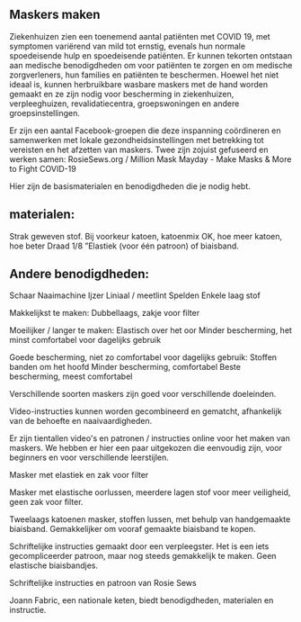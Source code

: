 ## Maskers maken

Ziekenhuizen zien een toenemend aantal patiënten met COVID 19, met symptomen variërend van mild tot ernstig, evenals hun normale spoedeisende hulp en spoedeisende patiënten. Er kunnen tekorten ontstaan aan medische benodigdheden om voor patiënten te zorgen en om medische zorgverleners, hun families en patiënten te beschermen. Hoewel het niet ideaal is, kunnen herbruikbare wasbare maskers met de hand worden gemaakt en ze zijn nodig voor bescherming in ziekenhuizen, verpleeghuizen, revalidatiecentra, groepswoningen en andere groepsinstellingen.

Er zijn een aantal Facebook-groepen die deze inspanning coördineren en samenwerken met lokale gezondheidsinstellingen met betrekking tot vereisten en het afzetten van maskers. Twee zijn zojuist gefuseerd en werken samen: RosieSews.org / Million Mask Mayday - Make Masks & More to Fight COVID-19

Hier zijn de basismaterialen en benodigdheden die je nodig hebt.

## materialen:

Strak geweven stof. Bij voorkeur katoen, katoenmix OK, hoe meer katoen, hoe beter
Draad
1/8 ”Elastiek (voor één patroon) of biaisband.

## Andere benodigdheden:

Schaar
Naaimachine
Ijzer
Liniaal / meetlint
Spelden
Enkele laag stof

Makkelijkst te maken: Dubbellaags, zakje voor filter

Moeilijker / langer te maken: Elastisch over het oor
Minder bescherming, het minst comfortabel voor dagelijks gebruik

Goede bescherming, niet zo comfortabel voor dagelijks gebruik: Stoffen banden om het hoofd Minder bescherming, comfortabel Beste bescherming, meest comfortabel

Verschillende soorten maskers zijn goed voor verschillende doeleinden.

Video-instructies kunnen worden gecombineerd en gematcht, afhankelijk van de behoefte en naaivaardigheden.

Er zijn tientallen video's en patronen / instructies online voor het maken van maskers. We hebben er hier een paar uitgekozen die eenvoudig zijn, voor beginners en voor verschillende leerstijlen.

Masker met elastiek en zak voor filter

Masker met elastische oorlussen, meerdere lagen stof voor meer veiligheid, geen zak voor filter.

Tweelaags katoenen masker, stoffen lussen, met behulp van handgemaakte biaisband. Gemakkelijker om vooraf gemaakte biaisband te kopen.

Schriftelijke instructies gemaakt door een verpleegster. Het is een iets gecompliceerder patroon, maar nog steeds gemakkelijk te maken. Geen elastische biaisbandjes.

Schriftelijke instructies en patroon van Rosie Sews

Joann Fabric, een nationale keten, biedt benodigdheden, materialen en instructie.
